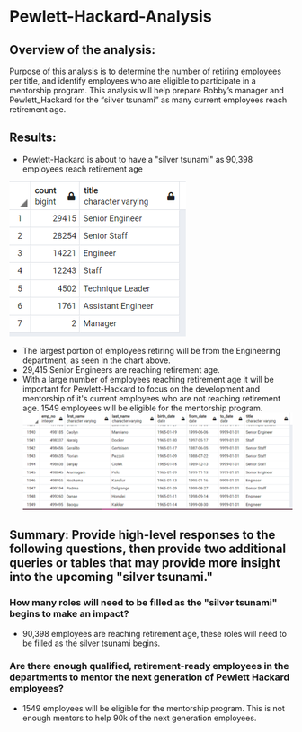 # Pewlett-Hackard-Analysis

## Overview of the analysis: 
Purpose of this analysis is to determine the number of retiring employees per title, and identify employees who are eligible to participate in a mentorship program. This analysis will help prepare Bobby’s manager and Pewlett_Hackard for the “silver tsunami” as many current employees reach retirement age.

## Results: 
- Pewlett-Hackard is about to have a "silver tsunami" as 90,398 employees reach retirement age

![Output](retiring_titles.PNG)
- The largest portion of employees retiring will be from the Engineering department, as seen in the chart above.
- 29,415 Senior Engineers are reaching retirement age. 
- With a large number of employees reaching retirement age it will be important for Pewlett-Hackard to focus on the development and mentorship of it's current employees who are not reaching retirement age. 1549 employees will be eligible for the mentorship program. 
![Output](Mentorship_eligibility.PNG)

## Summary: Provide high-level responses to the following questions, then provide two additional queries or tables that may provide more insight into the upcoming "silver tsunami."
### How many roles will need to be filled as the "silver tsunami" begins to make an impact?
- 90,398 employees are reaching retirement age, these roles will need to be filled as the silver tsunami begins. 

### Are there enough qualified, retirement-ready employees in the departments to mentor the next generation of Pewlett Hackard employees?
- 1549 employees will be eligible for the mentorship program. This is not enough mentors to help 90k of the next generation employees. 
